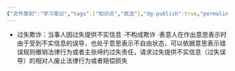 ```yaml
---
{"文件类别":"学习笔记","tags":["知识点","民法"],"dg-publish":true,"permalink":"/学习笔记studyup/知识点cheese/过失欺诈/","dgPassFrontmatter":true,"created":"2024-07-17T11:19:54.257+08:00","updated":"2024-10-25T12:11:51.572+08:00"}
---
```


- 过失欺诈：当事人因过失提供不实信息
·不构成欺诈
·表意人在作出意思表示时由于受到不实信息的误导，也处于意思表示不自由状态，可以依据意思表示错误规则撤销法律行为或者主张缔约过失责任，请求过失提供不实信息（过失误导）的相对人废止法律行为或者赔偿损失
